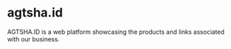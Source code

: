 # agtsha.id
AGTSHA.ID is a web platform showcasing the products and links associated with our business. 
